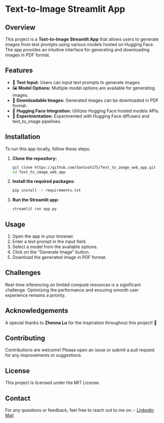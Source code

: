 # Text-to-Image Streamlit App

## Overview
This project is a **Text-to-Image Streamlit App** that allows users to generate images from text prompts using various models hosted on Hugging Face. The app provides an intuitive interface for generating and downloading images in PDF format.

## Features
- 📝 **Text Input:** Users can input text prompts to generate images.
- 🖼️ **Model Options:** Multiple model options are available for generating images.
- 📄 **Downloadable Images:** Generated images can be downloaded in PDF format.
- 🤖 **Hugging Face Integration:** Utilizes Hugging Face hosted models APIs.
- 🧪 **Experimentation:** Experimented with Hugging Face diffusers and text_to_image pipelines.

## Installation
To run this app locally, follow these steps:

1. **Clone the repository:**
    ```bash
    git clone https://github.com/Santosh175/Text_to_image_web_app.git
    cd Text_to_image_web_app
    ```

2. **Install the required packages:**
    ```bash
    pip install -r requirements.txt
    ```

3. **Run the Streamlit app:**
    ```bash
    streamlit run app.py
    ```

## Usage
1. Open the app in your browser.
2. Enter a text prompt in the input field.
3. Select a model from the available options.
4. Click on the "Generate Image" button.
5. Download the generated image in PDF format.

## Challenges
Real-time inferencing on limited compute resources is a significant challenge. Optimizing the performance and ensuring smooth user experience remains a priority.

## Acknowledgements
A special thanks to **Zhenna Lu** for the inspiration throughout this project! 🙏

## Contributing
Contributions are welcome! Please open an issue or submit a pull request for any improvements or suggestions.

## License
This project is licensed under the MIT License.

## Contact
For any questions or feedback, feel free to reach out to me on :- 
[Linkedin](https://www.linkedin.com/in/santoshai/)
[Mail](mailto:santoshkumarnawd@gmail.com)


